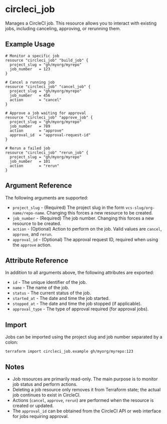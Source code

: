 # circleci_job

Manages a CircleCI job. This resource allows you to interact with existing jobs, including canceling, approving, or rerunning them.

## Example Usage

```hcl
# Monitor a specific job
resource "circleci_job" "build_job" {
  project_slug = "gh/myorg/myrepo"
  job_number   = 123
}

# Cancel a running job
resource "circleci_job" "cancel_job" {
  project_slug = "gh/myorg/myrepo"
  job_number   = 456
  action       = "cancel"
}

# Approve a job waiting for approval
resource "circleci_job" "approve_job" {
  project_slug = "gh/myorg/myrepo"
  job_number   = 789
  action       = "approve"
  approval_id  = "approval-request-id"
}

# Rerun a failed job
resource "circleci_job" "rerun_job" {
  project_slug = "gh/myorg/myrepo"
  job_number   = 101
  action       = "rerun"
}
```

## Argument Reference

The following arguments are supported:

* `project_slug` - (Required) The project slug in the form `vcs-slug/org-name/repo-name`. Changing this forces a new resource to be created.
* `job_number` - (Required) The job number. Changing this forces a new resource to be created.
* `action` - (Optional) Action to perform on the job. Valid values are `cancel`, `approve`, and `rerun`.
* `approval_id` - (Optional) The approval request ID, required when using the `approve` action.

## Attribute Reference

In addition to all arguments above, the following attributes are exported:

* `id` - The unique identifier of the job.
* `name` - The name of the job.
* `status` - The current status of the job.
* `started_at` - The date and time the job started.
* `stopped_at` - The date and time the job stopped (if applicable).
* `approval_type` - The type of approval required (for approval jobs).

## Import

Jobs can be imported using the project slug and job number separated by a colon:

```
terraform import circleci_job.example gh/myorg/myrepo:123
```

## Notes

* Job resources are primarily read-only. The main purpose is to monitor job status and perform actions.
* Deleting a job resource only removes it from Terraform state; the actual job continues to exist in CircleCI.
* Actions (`cancel`, `approve`, `rerun`) are performed when the resource is created or updated.
* The `approval_id` can be obtained from the CircleCI API or web interface for jobs requiring approval.
